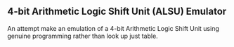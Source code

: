## 4-bit Arithmetic Logic Shift Unit (ALSU) Emulator
An attempt make an emulation of a 4-bit Arithmetic Logic Shift Unit using genuine programming rather than look up just table.